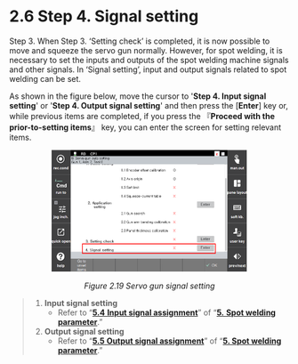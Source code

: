 ﻿# 2.6 Step 4. Signal setting

Step 3. When Step 3. ‘Setting check’ is completed, it is now possible to move and squeeze the servo gun normally. However, for spot welding, it is necessary to set the inputs and outputs of the spot welding machine signals and other signals. In ‘Signal setting’, input and output signals related to spot welding can be set.

As shown in the figure below, move the cursor to '**Step 4. Input signal setting**' or '**Step 4. Output signal setting**' and then press the \[**Enter**] key or, while previous items are completed, if you press the 『**Proceed with the prior-to-setting items**』 key, you can enter the screen for setting relevant items.

<p align="center">
 <img src="../_assets/image_85_eng.PNG" width=70%></img>
 <em><p align="center">Figure 2.19 Servo gun signal setting</p></em>
</p>

>1. **Input signal setting**
>       * Refer to “[**5.4** **Input signal assignment**](../5-spot-weld-parameter/5-4-input-signal-assign.md)” of “[**5.** **Spot welding parameter**](../5-spot-weld-parameter/).”
>2. **Output signal setting**
>       * Refer to “[**5.5** **Output signal assignment**](../5-spot-weld-parameter/5-5-output-signal-assign.md)” of “[**5. Spot welding parameter**](../5-spot-weld-parameter/).”
> 

